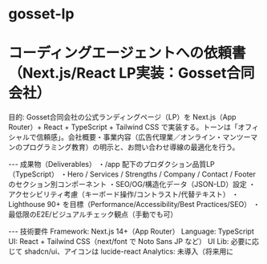 # gosset-lp

# コーディングエージェントへの依頼書（Next.js/React LP実装：Gosset合同会社）
目的:
Gosset合同会社の公式ランディングページ（LP）を Next.js（App Router）+ React + TypeScript + Tailwind CSS で実装する。トーンは「オフィシャルで信頼感」。会社概要・事業内容（広告代理業／オンライン・マンツーマンのプログラミング教育）の明示と、お問い合わせ導線の最適化を行う。

--- 成果物（Deliverables）
・/app 配下のプロダクション品質LP（TypeScript）
・Hero / Services / Strengths / Company / Contact / Footer のセクション別コンポーネント
・SEO/OG/構造化データ（JSON-LD）設定
・アクセシビリティ考慮（キーボード操作/コントラスト/代替テキスト）
・Lighthouse 90+ を目標（Performance/Accessibility/Best Practices/SEO）
・最低限のE2E/ビジュアルチェック観点（手動でも可）

--- 技術要件
Framework: Next.js 14+（App Router）
Language: TypeScript
UI: React + Tailwind CSS（next/font で Noto Sans JP など）
UI Lib: 必要に応じて shadcn/ui、アイコンは lucide-react
Analytics: 未導入（将来用に <Script> プレースホルダ）
フォーム送信: まずはフロントのみ（成功トースト表示）。外部送信は TODO コメント（Resend/Netlify Forms 等）

--- 情報アーキテクチャ / ルーティング
/ : LP 本体（下記セクションを縦並び）
  1) Hero（ファーストビュー）
  2) Services（事業内容：広告代理／プログラミング教育）
  3) Strengths（私たちの強み）
  4) Company（会社概要）
  5) Contact（お問い合わせフォーム）
  6) Footer（サイト情報）
/privacy と /terms はプレースホルダを用意し Footer からリンク

--- ディレクトリ構成（例）
app/
  layout.tsx
  page.tsx
  privacy/page.tsx
  terms/page.tsx
components/
  Hero.tsx
  Services.tsx
  Strengths.tsx
  Company.tsx
  Contact.tsx
  Footer.tsx
lib/
  site.ts   // サイト定数・会社情報
  seo.ts    // メタ/OG/JSON-LD 生成
public/
  favicon.ico
  og.jpg
styles/
  globals.css

--- 定数（lib/site.ts の内容）
TypeScript:
export const COMPANY = {
  name: "Gosset合同会社",
  address: "東京都渋谷区渋谷2丁目19-15 宮益坂ビルディング609",
  addressKana: "トウキョウト シブヤク シブヤ 2-19-15 ミヤマスザカビルディング 609",
  email: "info@example.com", // 後日差し替え
  tel: "",                   // 後日差し替え
  areaServed: "JP",
};

--- SEO / メタ（lib/seo.ts の要点）
・html lang="ja"
・meta description は 110〜140 文字を目安
・OG/Twitter カード設定
・JSON-LD：Organization（additionalType に AdvertisingAgency を付与）

TypeScript（値だけ利用・実装は自由）:
export const siteMeta = {
  title: "Gosset合同会社 | 公式サイト",
  description: "Gosset合同会社は、東京都渋谷区に本店を置く広告代理業およびオンライン・マンツーマンのプログラミング教育事業を公式に提供しています。戦略立案から運用・レポーティングまでの一貫支援と、実務直結カリキュラムで成果にこだわります。",
  url: "https://www.example.com" // 後日差し替え
};

export const jsonLdOrganization = {
  "@context": "https://schema.org",
  "@type": "Organization",
  "name": COMPANY.name,
  "url": siteMeta.url,
  "address": {
    "@type": "PostalAddress",
    "streetAddress": "渋谷2丁目19-15 宮益坂ビルディング609",
    "addressLocality": "渋谷区",
    "addressRegion": "東京都",
    "postalCode": "",
    "addressCountry": "JP"
  },
  "contactPoint": [{
    "@type": "ContactPoint",
    "contactType": "customer service",
    "email": COMPANY.email,
    "areaServed": COMPANY.areaServed,
    "availableLanguage": ["ja"]
  }],
  "additionalType": ["https://schema.org/AdvertisingAgency"]
};

実装メモ:
・app/layout.tsx の metadata でタイトル/ディスクリプションを設定
・JSON-LD は <script type="application/ld+json"> で埋め込み
・OG 画像（public/og.jpg）は仮でOK

--- セクション別コピー（そのまま UI に反映）
1) Hero
・見出し: 信頼と実績で、事業成長を支える。
・サブ: Gosset合同会社は、広告代理業とオンライン・マンツーマンのプログラミング教育を公式に提供しています。戦略立案から運用・学習支援まで、一気通貫で伴走します。
・CTA: 「お問い合わせ」（#contact にスクロール）、「会社概要」（#company にスクロール）

2) Services（事業内容）
・見出し: 事業内容
・カードA タイトル: 広告代理業務
・カードA テキスト: デジタル広告の戦略設計、クリエイティブ方針、媒体運用（Google/Meta/X/LINE 等）、計測設計（GA4/タグ）、レポーティング、改善サイクルを一貫して支援。成果に直結する運用体制で投資対効果の最大化を図ります。
・カードB タイトル: プログラミング教育事業（オンライン・マンツーマン）
・カードB テキスト: 現場で使える実務直結カリキュラムを、オンライン完結の個別レッスンとして公式に提供。Web フロントエンド（Next.js/React）を中心に、基礎からデプロイ、運用の初歩までを丁寧にサポートします。

3) Strengths（私たちの強み）
・項目1: 成果志向の運用体制 — 仮説検証を高速に回し、改善を継続。
・項目2: 透明性の高いレポート — 指標定義を明確化し、意思決定を支援。
・項目3: 実務直結の教育 — 課題ベースのレッスンで習得を定着。
・項目4: コンプライアンス遵守 — 個人情報・広告表現のガイドラインに準拠。
・項目5: 迅速なコミュニケーション — 相談から提案までのリードタイム短縮。

4) Company（会社概要）
・見出し: 会社概要
・本文（箇条書き表示で可）:
  商号: Gosset合同会社
  所在地: 東京都渋谷区渋谷2丁目19-15 宮益坂ビルディング609
  事業内容: 広告代理業／プログラミング教育事業（オンライン・マンツーマン）
  備考: 来社の際は事前予約をお願いします。
・地図は静的プレースホルダ（Google Map 埋め込みは別チケット）

5) Contact（お問い合わせ）
・見出し: お問い合わせ
・リード: 広告運用やレッスンのご相談は、以下フォームよりお寄せください。
・フォーム項目:
  会社名（任意）
  ご担当者名（必須）
  メールアドレス（必須）
  電話番号（任意）
  ご相談種別（必須）: 広告代理／プログラミング教育
  ご相談内容（必須）: テキストエリア
  連絡希望方法（任意）: メール／電話
  プライバシー同意（必須）: チェックボックス
・送信後: 成功トースト表示（送信は未実装、TODO コメントを残す）

6) Footer
・表記: © {year} Gosset合同会社
・リンク: 会社概要（#company）、プライバシーポリシー（/privacy）、利用規約（/terms）

--- スタイル指針
・トーン: オフィシャル／信頼性（余白広め、落ち着いた配色、過剰な演出は避ける）
・配色例: 背景 #ffffff、本文 #111827、サブ #4b5563、アクセント #0ea5e9（Tailwind デフォルト）
・フォント: Noto Sans JP（next/font）
・角丸: 控えめ、影: ごく薄く、アニメーション: フェード程度

--- 実装メモ
・画像は next/image、loading="lazy"
・各セクションに id（hero/services/strengths/company/contact）
・CTA は scrollIntoView でスムーズスクロール
・フォーム: react-hook-form + zod でバリデーション
・送信は未実装（// TODO: integrate Resend/Netlify Forms）
・a11y: ラベル、aria-*、フォーカスリング、コントラスト比 4.5:1 以上

--- 受け入れ基準（Acceptance Criteria）
1) Lighthouse（Performance/Accessibility/Best Practices/SEO）各 90 以上
2) メタ/OG/JSON-LD が正しく出力され検証エラーがない
3) 360px〜1280px で主要要素が崩れない
4) Hero の CTA から Contact/Company にスムーズに移動できる
5) フォーム必須項目未入力時に適切なエラー表示が出る
6) 本書のセクション別コピーがそのまま反映されている
7) 住所表記が「東京都渋谷区渋谷2丁目19-15 宮益坂ビルディング609」と正確

--- 実装優先順位（タスク）
1) Next.js プロジェクト雛形（App Router, Tailwind, ESLint/Prettier）
2) lib/site.ts / lib/seo.ts 定義、app/layout.tsx でメタ設定と JSON-LD 埋め込み
3) コンポーネント実装（Hero → Services → Strengths → Company → Contact → Footer）
4) レスポンシブ/a11y/パフォーマンス調整
5) /privacy /terms プレースホルダ作成
6) 主要ビューポートでの手動チェックとフォームバリデーション確認
7) OGP 仮画像設置と最終通し

--- 注意事項
・連絡先メール/電話はプレースホルダにし、後日差し替え可能にすること
・地図埋め込みは実装せず静的プレースホルダ（別チケットで対応）
・外部トラッキングや実送信はスコープ外。TODO コメントで明示

